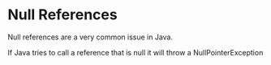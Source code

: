 # Null References


Null references are a very common issue in Java.


If Java tries to call a reference that is null it will throw a NullPointerException
